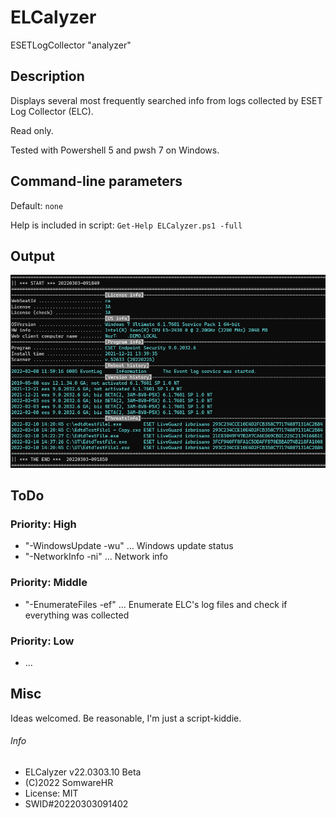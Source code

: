 # ELCalyzer

ESETLogCollector "analyzer"



## Description

Displays several most frequently searched info from logs collected by ESET Log Collector (ELC).

Read only.

Tested with Powershell 5 and pwsh 7 on Windows.



## Command-line parameters

Default: `none`

Help is included in script:   `Get-Help ELCalyzer.ps1 -full`



## Output

![Output screen](ELCalyzer1.png)



## ToDo



### Priority: High

+ "-WindowsUpdate -wu" ... Windows update status
+ "-NetworkInfo   -ni" ... Network info



### Priority: Middle

+ "-EnumerateFiles -ef" ... Enumerate ELC's log files and check if everything was collected



### Priority: Low

+ ...



## Misc

Ideas welcomed. Be reasonable, I'm just a script-kiddie.



###### Info

+ ELCalyzer v22.0303.10 Beta
+ (C)2022 SomwareHR
+ License: MIT
+ SWID#20220303091402
